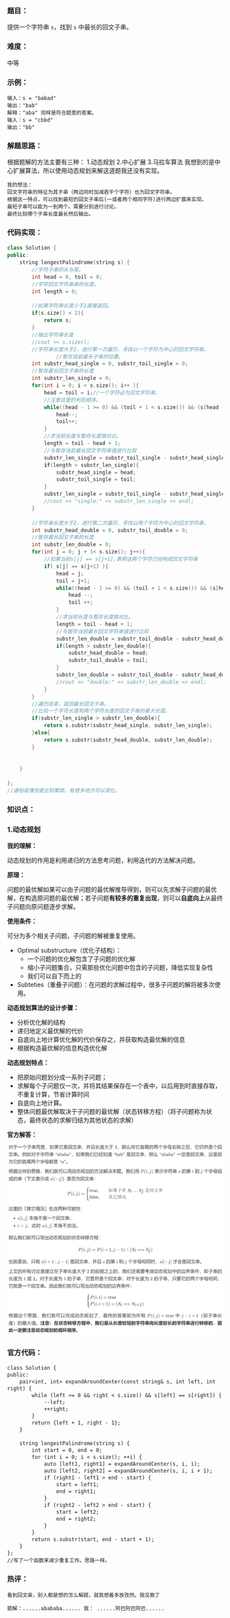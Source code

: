 ### 题目：

提供一个字符串 `s`，找到 `s` 中最长的回文子串。

### 难度：

中等

### 示例：

```
输入：s = "babad"
输出："bab"
解释："aba" 同样是符合题意的答案。
输入：s = "cbbd"
输出："bb"
```

### 解题思路：

根据题解的方法主要有三种：
1.动态规划
2.中心扩展
3.马拉车算法
我想到的是中心扩展算法，所以使用动态规划来解这道题我还没有实现。

```
我的想法：
回文字符串的特征为其子串（两边同时加减若干个字符）也为回文字符串。
根据这一特点，可以找到最短的回文子串后(一或者两个相同字符)进行两边扩展来实现。
最短子串可以能为一到两个。需要分别进行讨论。
最终比较哪个子串长度最长然后输出。
```

### 代码实现：

```c++
class Solution {
public:
    string longestPalindrome(string s) {
        //字符子串的头与尾。
        int head = 0, toil = 0;
        //字符回文字符串串的长度。
        int length = 0;

        //如果字符串长度小于2直接返回。
        if(s.size() < 2){
            return s;
        }
        //输出字符串长度
        //cout << s.size();
        //字符串长度大于2，进行第一次遍历，寻找以一个字符为中心的回文字符串。
                //暂存目前最长子串的位置。
        int substr_head_single = 0, substr_toil_single = 0;
        //暂存最长回文子串的长度
        int substr_len_single = 0;
        for(int i = 0; i < s.size(); i++ ){
            head = toil = i;//一个字符必为回文字符串。
            //注意这里的判别顺序。
            while((head - 1 >= 0) && (toil + 1 < s.size()) && (s[head - 1] == s[toil + 1])){
                head--;
                toil++;
            }
            //求当前长度与暂存长度做对比。
            length = toil - head + 1;
            //与暂存当前最长回文字符串值进行比较
            substr_len_single = substr_toil_single - substr_head_single + 1;
            if(length > substr_len_single){
                substr_head_single = head;
                substr_toil_single = toil;
            }
            substr_len_single = substr_toil_single - substr_head_single + 1;
            //cout << "single:" << substr_len_single << endl;
        }

        //字符串长度大于2，进行第二次遍历，寻找以两个字符为中心的回文字符串。
        int substr_head_double = 0, substr_toil_double = 0;
        //暂存最长回文子串的长度
        int substr_len_double = 0;        
        for(int j = 0; j + 1< s.size(); j++){
            //如果当前s[j] == s[j+1],表明这两个字符已经构成回文字符串
            if( s[j] == s[j+1] ){
                head = j;
                toil = j+1;
                while((head - 1 >= 0) && (toil + 1 < s.size()) && (s[head - 1] == s[toil + 1])){
                    head --;
                    toil ++;
                }
                //求当前长度与暂存长度做对比。
                length = toil - head + 1;
                //与暂存当前最长回文字符串值进行比较
                substr_len_double = substr_toil_double - substr_head_double + 1;
                if(length > substr_len_double){
                    substr_head_double = head;
                    substr_toil_double = toil;
                }
                substr_len_double = substr_toil_double - substr_head_double + 1;
                //cout << "double:" << substr_len_double << endl;             
            }
        }
        //遍历结束，返回最长回文子串。
        //比较一个字符长度和两个字符长度的回文子串的最大长度。
        if(substr_len_single > substr_len_double){
            return s.substr(substr_head_single, substr_len_single); 
        }else{
            return s.substr(substr_head_double, substr_len_double);
        }
        
        
    }
   
};
//通俗易懂但是比较繁琐，有很多地方可以简化。
```

### 知识点：

### 1.动态规划

**我的理解：**

动态规划的作用是利用递归的方法思考问题，利用迭代的方法解决问题。

**原理：**

问题的最优解如果可以由子问题的最优解推导得到，则可以先求解子问题的最优解，在构造原问题的最优解；若子问题**有较多的重复出现**，则可以**自底向上**从最终子问题向原问题逐步求解。

**使用条件：**

可分为多个相关子问题，子问题的解被重复使用。

- Optimal substructure（优化子结构）：
  - 一个问题的优化解包含了子问题的优化解
  - 缩小子问题集合，只需那些优化问题中包含的子问题，降低实现复杂性
  - 我们可以自下而上的
- Subteties（重叠子问题）：在问题的求解过程中，很多子问题的解将被多次使用。

**动态规划算法的设计步骤：**

- 分析优化解的结构
- 递归地定义最优解的代价
- 自底向上地计算优化解的代价保存之，并获取构造最优解的信息
- 根据构造最优解的信息构造优化解

**动态规划特点：**

- 把原始问题划分成一系列子问题；
- 求解每个子问题仅一次，并将其结果保存在一个表中，以后用到时直接存取，不重复计算，节省计算时间
- 自底向上地计算。
- 整体问题最优解取决于子问题的最优解（状态转移方程）（将子问题称为状态，最终状态的求解归结为其他状态的求解）

**官方解答：**

![](../Images/DP01.png)

### 官方代码：

```
class Solution {
public:
    pair<int, int> expandAroundCenter(const string& s, int left, int right) {
        while (left >= 0 && right < s.size() && s[left] == s[right]) {
            --left;
            ++right;
        }
        return {left + 1, right - 1};
    }

    string longestPalindrome(string s) {
        int start = 0, end = 0;
        for (int i = 0; i < s.size(); ++i) {
            auto [left1, right1] = expandAroundCenter(s, i, i);
            auto [left2, right2] = expandAroundCenter(s, i, i + 1);
            if (right1 - left1 > end - start) {
                start = left1;
                end = right1;
            }
            if (right2 - left2 > end - start) {
                start = left2;
                end = right2;
            }
        }
        return s.substr(start, end - start + 1);
    }
};
//写了一个函数来减少重复工作。思路一样。
```

### 热评：

```
看到回文串，别人都是想的怎么解题，就我想着多放孜然。我没救了
```

```
题解：......abababa...... 我： ......阿巴阿巴阿巴......
```


